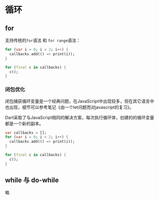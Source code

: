 # 循环
## for

支持传统的`for`语法 和 `for range`语法：

```dart
for (var i = 0; i < 2; i++) {
  callbacks.add(() => print(i));
}

for (final c in callbacks) {
  c();
}
```

### 闭包优化

闭包捕获循环变量是一个经典问题，在JavaScript中出现较多，但在其它语言中也出现，细节可以参考笔记《由一个let问题而对javascript的复习》。

Dart采取了与JavaScript相同的解决方案，每次执行循环体，创建的的循环变量都是一个新的副本。

```dart
var callbacks = [];
for (var i = 0; i < 2; i++) {
  callbacks.add(() => print(i));
}

for (final c in callbacks) {
  c();
}
```
## while 与 do-while

略